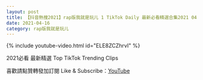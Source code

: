 ```yaml
---
layout: post
title: 【抖音熱搜2021】rap版我就是玩儿 1 TikTok Daily 最新必看精選合集2021 04 16
date: 2021-04-16
category: rap版我就是玩儿
---
```


{% include youtube-video.html id="ELE8ZCZhrvI" %}

2021必看 最新精選 Top TikTok Trending Clips

喜歡請點贊轉發加訂閱 Like & Subscribe：[YouTube](https://www.youtube.com/channel/UCAoR7VcanIPd04uEq_GIylA/videos)

